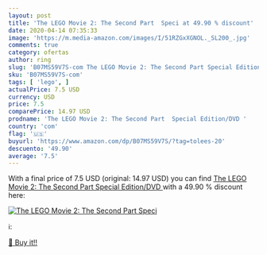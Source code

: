```yaml
---
layout: post
title: 'The LEGO Movie 2: The Second Part  Speci at 49.90 % discount'
date: 2020-04-14 07:35:33
image: 'https://m.media-amazon.com/images/I/51RZGxXGNOL._SL200_.jpg'
comments: true
category: ofertas
author: ring
slug: 'B07MS59V7S-com The LEGO Movie 2: The Second Part Special Edition/DVD'
sku: 'B07MS59V7S-com'
tags: [ 'lego', ]
actualPrice: 7.5 USD
currency: USD
price: 7.5
comparePrice: 14.97 USD
prodname: 'The LEGO Movie 2: The Second Part  Special Edition/DVD '
country: 'com'
flag: '🇺🇸'
buyurl: 'https://www.amazon.com/dp/B07MS59V7S/?tag=tolees-20'
descuento: '49.90'
average: '7.5'
---
```


With a final price of 7.5 USD (original: 14.97 USD) you can find [The LEGO Movie 2: The Second Part  Special Edition/DVD ](https://www.amazon.com/dp/B07MS59V7S/?tag=tolees-20) with a  49.90 % discount here:

[![The LEGO Movie 2: The Second Part  Speci](https://m.media-amazon.com/images/I/51RZGxXGNOL._SL200_.jpg)](https://www.amazon.com/dp/B07MS59V7S/?tag=tolees-20)

ℹ️:


[🛒 Buy it!!](https://www.amazon.com/dp/B07MS59V7S/?tag=tolees-20)
